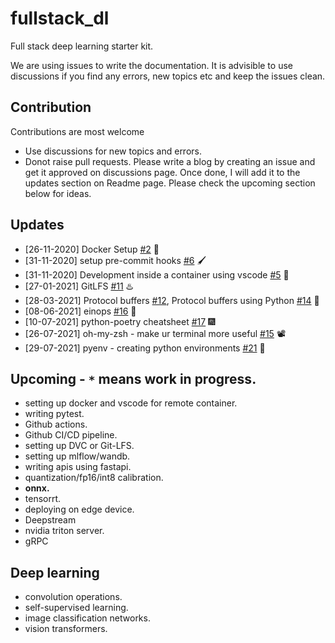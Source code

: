 # fullstack_dl
Full stack deep learning starter kit. 

We are using issues to write the documentation. It is advisible to use discussions if you find any errors, new topics etc and keep the issues clean. 

## Contribution
Contributions are most welcome
- Use discussions for new topics and errors.
- Donot raise pull requests. Please write a blog by creating an issue and get it approved on discussions page. Once done, I will add it to the updates section on Readme page. Please check the upcoming section below for ideas.

## Updates
- [26-11-2020] Docker Setup [#2](https://github.com/prakashjayy/fullstack_dl/issues/2) 🍮
- [31-11-2020] setup pre-commit hooks [#6](https://github.com/prakashjayy/fullstack_dl/issues/6) 🖌️
- [31-11-2020] Development inside a container using vscode [#5](https://github.com/prakashjayy/fullstack_dl/issues/5) 🥇
- [27-01-2021] GitLFS [#11](https://github.com/prakashjayy/fullstack_dl/issues/11) ♨️
- [28-03-2021] Protocol buffers [#12](https://github.com/prakashjayy/fullstack_dl/issues/12), Protocol buffers using Python [#14](https://github.com/prakashjayy/fullstack_dl/issues/14) 🤯
- [08-06-2021] einops [#16](https://github.com/prakashjayy/fullstack_dl/issues/16) 🧑
- [10-07-2021] python-poetry cheatsheet [#17](https://github.com/prakashjayy/fullstack_dl/issues/17) 🎆
- [26-07-2021] oh-my-zsh - make ur terminal more useful [#15](https://github.com/prakashjayy/fullstack_dl/issues/15) 📽️
- [29-07-2021] pyenv - creating python environments [#21](https://github.com/prakashjayy/fullstack_dl/issues/21) 🎃

## Upcoming - `*` means work in progress.
- setting up docker and vscode for remote container.
- writing pytest.
- Github actions.
- Github CI/CD pipeline.
- setting up DVC or Git-LFS.
- setting up mlflow/wandb.
- writing apis using fastapi.
- quantization/fp16/int8 calibration.
- **onnx.**
- tensorrt.
- deploying on edge device.
- Deepstream
- nvidia triton server.
- gRPC

## Deep learning
- convolution operations.
- self-supervised learning.
- image classification networks.
- vision transformers. 
